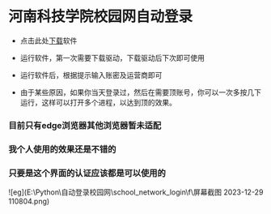 # 河南科技学院校园网自动登录

- 点击此处[下载](https://github.com/jeffhuien/school_network_login/releases/download/V2/school_network_aotu_login.zip)软件

 - 运行软件，第一次需要下载驱动，下载驱动后下次即可使用
 - 运行软件后，根据提示输入账密及运营商即可
 - 由于某些原因，如果你当天登录过，然后在需要顶账号，你可以一次多按几下运行，这样可以打开多个进程，以达到顶的效果。
### 目前只有edge浏览器其他浏览器暂未适配

### 我个人使用的效果还是不错的

### 只要是这个界面的认证应该都是可以使用的

![eg](E:\Python\自动登录校园网\school_network_login\f\屏幕截图 2023-12-29 110804.png)